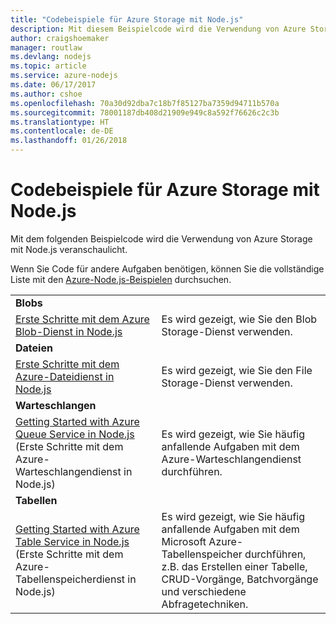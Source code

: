 ```yaml
---
title: "Codebeispiele für Azure Storage mit Node.js"
description: Mit diesem Beispielcode wird die Verwendung von Azure Storage mit Node.js veranschaulicht.
author: craigshoemaker
manager: routlaw
ms.devlang: nodejs
ms.topic: article
ms.service: azure-nodejs
ms.date: 06/17/2017
ms.author: cshoe
ms.openlocfilehash: 70a30d92dba7c18b7f85127ba7359d94711b570a
ms.sourcegitcommit: 78001187db408d21909e949c8a592f76626c2c3b
ms.translationtype: HT
ms.contentlocale: de-DE
ms.lasthandoff: 01/26/2018
---
```

# <a name="azure-storage-with-nodejs-code-samples"></a>Codebeispiele für Azure Storage mit Node.js

Mit dem folgenden Beispielcode wird die Verwendung von Azure Storage mit Node.js veranschaulicht.

Wenn Sie Code für andere Aufgaben benötigen, können Sie die vollständige Liste mit den [Azure-Node.js-Beispielen](https://azure.microsoft.com/resources/samples/?term=nodejs) durchsuchen.


| | |
|---|---|
| **Blobs** ||
| [Erste Schritte mit dem Azure Blob-Dienst in Node.js](https://github.com/Azure-Samples/storage-blob-node-getting-started) | Es wird gezeigt, wie Sie den Blob Storage-Dienst verwenden. |
| **Dateien** ||
| [Erste Schritte mit dem Azure-Dateidienst in Node.js](https://azure.microsoft.com/resources/samples/storage-file-node-getting-started/) | Es wird gezeigt, wie Sie den File Storage-Dienst verwenden. |
| **Warteschlangen** ||
| [Getting Started with Azure Queue Service in Node.js](https://azure.microsoft.com/resources/samples/storage-queue-node-getting-started/) (Erste Schritte mit dem Azure-Warteschlangendienst in Node.js) | Es wird gezeigt, wie Sie häufig anfallende Aufgaben mit dem Azure-Warteschlangendienst durchführen. |
| **Tabellen** ||
| [Getting Started with Azure Table Service in Node.js](https://azure.microsoft.com/resources/samples/storage-table-node-getting-started/) (Erste Schritte mit dem Azure-Tabellenspeicherdienst in Node.js) | Es wird gezeigt, wie Sie häufig anfallende Aufgaben mit dem Microsoft Azure-Tabellenspeicher durchführen, z.B. das Erstellen einer Tabelle, CRUD-Vorgänge, Batchvorgänge und verschiedene Abfragetechniken. |
